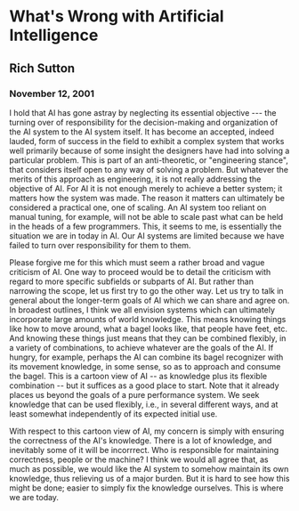# What's Wrong with Artificial Intelligence

## Rich Sutton
### November 12, 2001

I hold that AI has gone astray by neglecting its essential objective --- the turning over of responsibility for the decision-making and organization of the AI system to the AI system itself. It has become an accepted, indeed lauded, form of success in the field to exhibit a complex system that works well primarily because of some insight the designers have had into solving a particular problem. This is part of an anti-theoretic, or "engineering stance", that considers itself open to any way of solving a problem. But whatever the merits of this approach as engineering, it is not really addressing the objective of AI. For AI it is not enough merely to achieve a better system; it matters how the system was made. The reason it matters can ultimately be considered a practical one, one of scaling. An AI system too reliant on manual tuning, for example, will not be able to scale past what can be held in the heads of a few programmers. This, it seems to me, is essentially the situation we are in today in AI. Our AI systems are limited because we have failed to turn over responsibility for them to them.

Please forgive me for this which must seem a rather broad and vague criticism of AI. One way to proceed would be to detail the criticism with regard to more specific subfields or subparts of AI. But rather than narrowing the scope, let us first try to go the other way. Let us try to talk in general about the longer-term goals of AI which we can share and agree on. In broadest outlines, I think we all envision systems which can ultimately incorporate large amounts of world knowledge. This means knowing things like how to move around, what a bagel looks like, that people have feet, etc. And knowing these things just means that they can be combined flexibly, in a variety of combinations, to achieve whatever are the goals of the AI. If hungry, for example, perhaps the AI can combine its bagel recognizer with its movement knowledge, in some sense, so as to approach and consume the bagel. This is a cartoon view of AI -- as knowledge plus its flexible combination -- but it suffices as a good place to start. Note that it already places us beyond the goals of a pure performance system. We seek knowledge that can be used flexibly, i.e., in several different ways, and at least somewhat independently of its expected initial use.

With respect to this cartoon view of AI, my concern is simply with ensuring the correctness of the AI's knowledge. There is a lot of knowledge, and inevitably some of it will be incorrrect. Who is responsible for maintaining correctness, people or the machine? I think we would all agree that, as much as possible, we would like the AI system to somehow maintain its own knowledge, thus relieving us of a major burden. But it is hard to see how this might be done; easier to simply fix the knowledge ourselves. This is where we are today.
